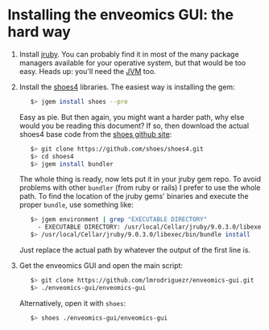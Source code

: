 Installing the enveomics GUI: the hard way
==========================================

1. Install [jruby](http://jruby.org/). You can probably find it in most of the
   many package managers available for your operative system, but that would be
   too easy. Heads up: you'll need the [JVM](https://www.java.com/en/download/)
   too.

2. Install the [shoes4](http://shoesrb.com/) libraries. The easiest way is
   installing the gem:
   ```bash
      $> jgem install shoes --pre
   ```
   Easy as pie. But then again, you might want a harder path, why else would you
   be reading this document? If so, then download the actual shoes4 base code
   from the [shoes github site](https://github.com/shoes/shoes4):
   ```bash
      $> git clone https://github.com/shoes/shoes4.git
      $> cd shoes4
      $> jgem install bundler
   ```
   The whole thing is ready, now lets put it in your jruby gem repo. To avoid
   problems with other `bundler` (from ruby or rails) I prefer to use the whole
   path. To find the location of the jruby gems' binaries and execute the proper
   `bundle`, use something like:
   ```bash
      $> jgem environment | grep "EXECUTABLE DIRECTORY"
        - EXECUTABLE DIRECTORY: /usr/local/Cellar/jruby/9.0.3.0/libexec/bin
      $> /usr/local/Cellar/jruby/9.0.3.0/libexec/bin/bundle install
   ```
   Just replace the actual path by whatever the output of the first line is.

3. Get the enveomics GUI and open the main script:
   ```bash
      $> git clone https://github.com/lmrodriguezr/enveomics-gui.git
      $> ./enveomics-gui/enveomics-gui
   ```
   Alternatively, open it with `shoes`:
   ```bash
      $> shoes ./enveomics-gui/enveomics-gui
   ```

